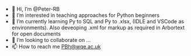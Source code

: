 - 👋 Hi, I’m @Peter-RB
- 👀 I’m interested in teaching approaches for Python beginners
- 🌱 I’m currently learning Py to SQL and Py to .xlsx, (IDLE and VSCode as environments). Also deveoping .xml for markup as required in Arbortext for open documents
- 💞️ I’m looking to collaborate on ...
- 📫 How to reach me PBh@wqe.ac.uk

<!---
Peter-RB/Peter-RB is a ✨ special ✨ repository because its `README.md` (this file) appears on your GitHub profile.
You can click the Preview link to take a look at your changes.
--->
